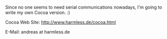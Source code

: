 

Since no one seems to need serial communications nowadays, I'm going to write my own Cocoa version. :)

Cocoa Web Site: http://www.harmless.de/cocoa.html

E-Mail: andreas at harmless.de